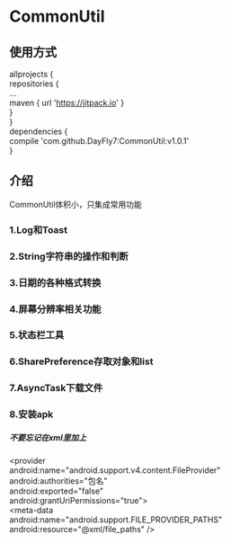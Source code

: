 # CommonUtil
## 使用方式<br>
allprojects {<br>
		repositories {<br>
			...<br>
			maven { url 'https://jitpack.io' }<br>
		}<br>
	}<br>
  dependencies {<br>
	        compile 'com.github.DayFly7:CommonUtil:v1.0.1'<br>
	}<br>
## 介绍<br>
CommonUtil体积小，只集成常用功能<br>
### 1.Log和Toast <br>
### 2.String字符串的操作和判断
### 3.日期的各种格式转换
### 4.屏幕分辨率相关功能
### 5.状态栏工具
### 6.SharePreference存取对象和list
### 7.AsyncTask下载文件
### 8.安装apk
#####    不要忘记在xml里加上
<provider<br>
            android:name="android.support.v4.content.FileProvider"<br>
            android:authorities="包名"<br>
            android:exported="false"<br>
            android:grantUriPermissions="true"><br>
            <meta-data<br>
                android:name="android.support.FILE_PROVIDER_PATHS"<br>
                android:resource="@xml/file_paths" /><br>
        </provider><br>

